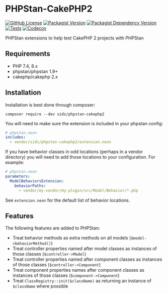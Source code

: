 # PHPStan-CakePHP2

[![GitHub License](https://img.shields.io/github/license/friendsofcake2/phpstan-cakephp2?label=License)](LICENSE)
[![Packagist Version](https://img.shields.io/packagist/v/friendsofcake2/phpstan-cakephp2?label=Packagist)](https://packagist.org/packages/friendsofcake2/phpstan-cakephp2)
[![Packagist Dependency Version](https://img.shields.io/packagist/dependency-v/friendsofcake2/phpstan-cakephp2/php?logo=php&logoColor=%23FFFFFF&label=PHP&labelColor=%23777BB4&color=%23FFFFFF)](https://packagist.org/packages/friendsofcake2/phpstan-cakephp2)
[![Tests](https://img.shields.io/github/actions/workflow/status/friendsofcake2/phpstan-cakephp2/CI.yml?label=CI)](https://github.com/friendsofcake2/phpstan-cakephp2/actions/workflows/tests.yml)
[![Codecov](https://img.shields.io/codecov/c/gh/friendsofcake2/phpstan-cakephp2?label=Coverage)](https://codecov.io/gh/friendsofcake2/phpstan-cakephp2)

PHPStan extensions to help test CakePHP 2 projects with PHPStan

## Requirements

* PHP 7.4, 8.x
* phpstan/phpstan 1.9+
* cakephp/cakephp 2.x

## Installation

Installation is best done through composer:
```shell
composer require --dev sidz/phpstan-cakephp2
```

You will need to make sure the extension is included in your phpstan config:
```yaml
# phpstan.neon
includes:
  - vendor/sidz/phpstan-cakephp2/extension.neon
```

If you have behavior classes in odd locations (perhaps in a vendor directory) you will need to add those locations to
your configuration. For example:
```yaml
# phpstan.neon
parameters:
  ModelBehaviorsExtension:
    behaviorPaths:
      - vendor/my-vendor/my-plugin/src/Model/Behavior/*.php
```
See `extension.neon` for the default list of behavior locations.

## Features

The following features are added to PHPStan:

* Treat behavior methods as extra methods on all models (`$model->behaviorMethod()`)
* Treat controller properties named after model classes as instances of those classes (`$controller->Model`)
* Treat controller properties named after component classes as instances of those classes (`$controller->Component`)
* Treat component properties names after component classes as instances of those classes (`$component->Component`)
* Treat `ClassRegistry::init($className)` as returning an instance of `$className` where possible
